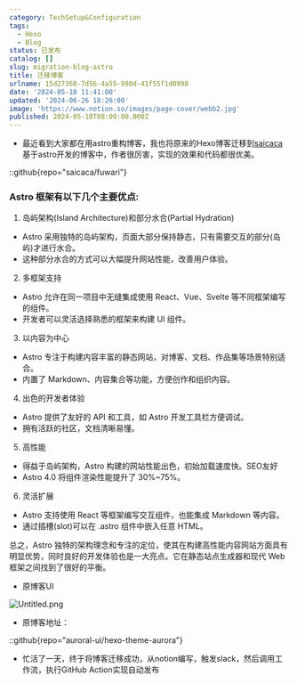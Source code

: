 ```yaml
---
category: TechSetup&Configuration
tags:
  - Hexo
  - Blog
status: 已发布
catalog: []
slug: migration-blog-astro
title: 迁移博客
urlname: 15d27368-7d56-4a55-998d-41f55f1d0998
date: '2024-05-10 11:41:00'
updated: '2024-06-26 18:26:00'
image: 'https://www.notion.so/images/page-cover/webb2.jpg'
published: 2024-05-10T08:00:00.000Z
---
```

- 最近看到大家都在用astro重构博客，我也将原来的Hexo博客迁移到[saicaca](https://github.com/saicaca/fuwari)基于astro开发的博客中，作者很厉害，实现的效果和代码都很优美。

::github{repo="saicaca/fuwari"}


### Astro 框架有以下几个主要优点:



1. 岛屿架构(Island Architecture)和部分水合(Partial Hydration)
- Astro 采用独特的岛屿架构，页面大部分保持静态，只有需要交互的部分(岛屿)才进行水合。
- 这种部分水合的方式可以大幅提升网站性能，改善用户体验。

2. 多框架支持
- Astro 允许在同一项目中无缝集成使用 React、Vue、Svelte 等不同框架编写的组件。
- 开发者可以灵活选择熟悉的框架来构建 UI 组件。

3. 以内容为中心
- Astro 专注于构建内容丰富的静态网站，对博客、文档、作品集等场景特别适合。
- 内置了 Markdown、内容集合等功能，方便创作和组织内容。

4. 出色的开发者体验
- Astro 提供了友好的 API 和工具，如 Astro 开发工具栏方便调试。
- 拥有活跃的社区，文档清晰易懂。

5. 高性能
- 得益于岛屿架构，Astro 构建的网站性能出色，初始加载速度快。SEO友好
- Astro 4.0 将组件渲染性能提升了 30%~75%。

6. 灵活扩展
- Astro 支持使用 React 等框架编写交互组件，也能集成 Markdown 等内容。
- 通过插槽(slot)可以在 .astro 组件中嵌入任意 HTML。

总之，Astro 独特的架构理念和专注的定位，使其在构建高性能内容网站方面具有明显优势，同时良好的开发体验也是一大亮点。它在静态站点生成器和现代 Web 框架之间找到了很好的平衡。

- 原博客UI

![Untitled.png](https://prod-files-secure.s3.us-west-2.amazonaws.com/5d24fe63-e567-4804-86f9-9fdc62e13082/3d59c350-432a-4fb6-a08f-0638fef2026e/Untitled.png?X-Amz-Algorithm=AWS4-HMAC-SHA256&X-Amz-Content-Sha256=UNSIGNED-PAYLOAD&X-Amz-Credential=ASIAZI2LB466TYYV67YV%2F20250309%2Fus-west-2%2Fs3%2Faws4_request&X-Amz-Date=20250309T053232Z&X-Amz-Expires=3600&X-Amz-Security-Token=IQoJb3JpZ2luX2VjECUaCXVzLXdlc3QtMiJHMEUCIB8FivkqfFXnv50GZIi7xRwjPKoM1M2jSTX7RdTS9B9jAiEA9ViKgMZrkHzbv4SPuQCiQc8%2B%2FiahIApGxVCZVJYMrbQq%2FwMIbhAAGgw2Mzc0MjMxODM4MDUiDL2h6txnJfhU%2BYGQOyrcAzhytKJDBhMZhccuLvTjB4ECpdrh6AUluSGK2MOVIy5EoXNRaSaJqN3cH4u0berCg13s2brbxdsMJ2y%2BfT1b2b2fS3imuAMrAD2PAWg8jlTXXXCMoDJlzbUm5sasJfxdqRZXM0cwsICWWv%2F6zPA32EzH2x%2BzonLO1%2F7KuRsZD6Dy%2BlBGrNFWO13UX46urlNc%2Bd81GLljrh52jCHyX28y9ufgyc28wq8G%2BcBl1JT3YzYf3z%2FnrMa8hqHBhYA0wWCo%2BhBMlJQaDYaGszo%2BBD%2BR3%2B8%2ByI1SyLWaWQBtGe5a5sjlsOAXK4lZ60KoJEohglC3PN0Sj7%2F4wARXUD%2BCzuVGBR9aY7kYaJ%2FW8LyV13jcneB6U0j1Ok%2B0GL2x4bo6FEawJyG%2FRklYu1WOEVVvjXgz0wSjmUqDKA%2BfLUCPMzxi8EBT2NMYi7zSeBRdSMKm%2F%2Bw8I9RIyAlXMraOtBoH25Q%2BlkEtPLMHk%2FR5d4LMON5k%2FA1hIwJP9qPpeALdCMP6dvw9p8LeYAqs4Y3aBa9Vx5v59sP5ZgYRFPdU%2FcoIiJstEVeF%2B%2F9GqnVH8ZQsjFh8%2F7l4943UKAFjTuAzLqyDWi11Cx4VpWSJfav5BuMM3aAmTF3tkMMt7gRSMQO9XSxmMNHGtL4GOqUB13K3gPSs1CZQBeNazPkrhR3Tk2Lf%2FtHMzKr4KgorVk0rDItNLLRR6sBFGtjQfIqcWGPyGmBvPITDBKtLUMYl0DcASAP338tTnjteKJBGUGId9%2F2NkNiN9GdpB5n384kGyYtK32GC3yDm8xi4mUb2uSD9nFjhEQA0hVwF1uugQ1ZBg%2ByGhyWlSUHySYtMNicNht6zAwBQm9pOlsfRBipOWBt7QU5K&X-Amz-Signature=5fa68fb6d760e1c7db1b98f4d68e2dddc8efcf64695b8f40a7f3d7485e2573ce&X-Amz-SignedHeaders=host&x-id=GetObject)

- 原博客地址：

::github{repo="auroral-ui/hexo-theme-aurora"}

- 忙活了一天，终于将博客迁移成功，从notion编写，触发slack，然后调用工作流，执行GitHub Action实现自动发布
